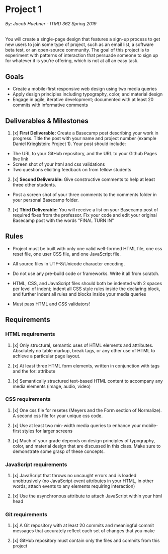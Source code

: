 # Project 1
###### By: Jacob Huebner - ITMD 362 Spring 2019 

You will create a single-page design that features a sign-up process to get new users to join some type of project, such as an email list, a software beta test, or an open-source community. The goal of this project is to experiment with patterns of interaction that persuade someone to sign up for whatever it is you’re offering, which is not at all an easy task.

## Goals

* Create a mobile-first responsive web design using two media queries
* Apply design principles including typography, color, and material design
* Engage in agile, iterative development; documented with at least 20 commits with informative comments

## Deliverables & Milestones


1. [x] **First Deliverable:** Create a Basecamp post describing your work in progress. Title the post with your name and project number (example Daniel Krieglstein: Project 1). Your post should include:

* The URL to your GitHub repository, and the URL to your Github Pages live link
* Screen shot of your html and css validations
* Two questions eliciting feedback on from fellow students

2. [x] **Second Deliverable:** Give constructive comments to help at least three other students.

* Post a screen shot of your three comments to the comments folder in your personal Basecamp folder.

3. [x] **Third Deliverable:** You will receive a list on your Basecamp post of required fixes from the professor. Fix your code and edit your original Basecamp post with the words "FINAL TURN IN"

## Rules

* Project must be built with only one valid well-formed HTML file, one css reset file, one user CSS file, and one JavaScript file.

* All source files in UTF-8/Unicode character encoding.

* Do not use any pre-build code or frameworks. Write it all from scratch.

* HTML, CSS, and JavaScript files should both be indented with 2 spaces per level of indent; indent all CSS style rules inside the declaring block, and further indent all rules and blocks inside your media queries

* Must pass HTML and CSS validators!

## Requirements

### HTML requirements

1. [x] Only structural, semantic uses of HTML elements and attributes. Absolutely no table markup, break tags, or any other use of HTML to achieve a particular page layout.

2. [x] At least three HTML form elements, written in conjunction with <label> tags and the for: attribute

3. [x] Semantically structured text-based HTML content to accompany any media elements (image, audio, video) 

### CSS requirements

1. [x] One css file for resetes (Meyers and the Form section of Normalize). A second css file for your unique css code.

2. [x] Use at least two min-width media queries to enhance your mobile-first styles for larger screens

3. [x] Much of your grade depends on design principles of typography, color, and material design that are discussed in this class. Make sure to demonstrate some grasp of these concepts.

### JavaScript requirements

1. [x] JavaScript that throws no uncaught errors and is loaded unobtrusively (no JavaScript event attributes in your HTML, in other words; attach events to any elements requiring interaction)

2. [x] Use the asynchronous attribute to attach JavaScript within your html head

### Git requirements

1. [x] A Git repository with at least 20 commits and meaningful commit messages that accurately reflect each set of changes that you make

2. [x] GitHub repository must contain only the files and commits from this project


